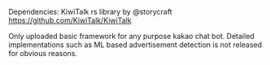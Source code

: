 Dependencies: KiwiTalk rs library by @storycraft
https://github.com/KiwiTalk/KiwiTalk

Only uploaded basic framework for any purpose kakao chat bot.
Detailed implementations such as ML based advertisement detection is not released for obvious reasons.
